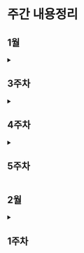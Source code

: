 # 주간 내용정리

## 1월
<details>
  <summary><h2>3주차</h2></summary>

  <details>
    <summary>CLI(Command LIne Interface)</summary>
    
    CLI&GUI
    
    - CLI: **명령어**를 통해 사용자와 컴퓨터가 상호 작용하는 방식 
    => CLI에서 가장 중요한 것은 내가 어디 있는지(경로) 아는 것 
    - GUI: 그래픽을 통해 사용자와 컴퓨터가 상호 작용하는 방식

    CLI 사용하는 이유
    - 효율성
        - 키보드만으로 모든 작업을 수행 가능
        - 메모리와 CPU 사용량이 적어 저사양 시스템에서도 효율적
    - 정밀한 제어
        - 특정 프로그램이나 시스템의 세부 설정을 보다 정밀하게 제어 가능
    - 표준성
        - CLI 명령어는 대부분의 Unix 운영체제 기반 시스템에서 동일하게 작동하여 여러 환경에 적용 가능
  </details>

  <details>
    <summary>Git</summary>
    
    Git 개념
    
    - git: 분산 버전 관리
        - 버전 관리란 변화를 **기록하고 추적**하는 것
        - 중앙 집중식과 다르게 분산식을 사용하여 버전을 여러 복제된 저장소에 저장 및 관리
            - 중앙 서버에 의존하지 않고 동시에 다양한 작업을 수행하며 작업 충동을 줄이고 생산성 향상
            - 백업과 복구가 용이
            - 인터넷에 연결되지 않아도 로컬 저장소에 기록하고 중앙 서버와 동기화 가능
        - git의 역할
            - 히스토리를 관리
            - 개발 과정 파악
            - 이전 버전과 변경 사항 비교 => 코드의 변경 이력을 기록하고 협업을 원활하게 하는 도구
        - git의 역할
            - Working Directory: 실제 작업 중인 파일들이 위치하는 영역
            - Staging Area: 개념적인 영역으로 다음 버전에 포함시킬 파일들을 선택적으로 추가하거나 제외할 수 있는 영역 
            - Repository: 버전 이역과 파일들이 영구적으로 저장되는 영역으로 모든 버전과 변경 이력이 기록, 버젼 = commit
    
    Git bash 명령어

    - CLI에서 '.'(점): '.'은 현재 디렉토리, '..'는 현재의 상위 디렉토리(부모 폴더)를 의미
    - touch: 파일 생성
    - mkdir: 새 디렉토리 생성
    - ls: 현재 작업 중인 디렉토리 내부의 폴더/파일 목록을 출력
    - cd: 현재 작업 중인 디렉토리를 변경 (위치 이동)
    - start: 폴더/파일 열기
    - rm: 파일 삭제 (디렉토리 삭제는 -r옵션을 추가 사용)
        - rm dir -r, rm -r dir 상관 X
    - git init: 로컬 저장소 설정(초기화) => git의 버전 관리를 시작할 디렉토리에서 진행
        - git 로컬 저장소 내에 또 다른 git 로컬 저장소를 만들지 말 것
    - git add: 변경사항이 있는 파일을 staging area에 추가
    - git commit: staging area에 있는 파일들을 저장소에 기록 => 해당 시점의 버전을 생성, 변경 이력을 남김
        - -m: 메세지 설정
        - --amend: commit 메시지 수정 => Vim 에디터에서 수정
    - git config --global user.email "메일 주소" or user.name "유저네임": commit 작성자 정보 설정
        - git config --global -l: 설정 정보 보기
    - git status: 현재 로컬 저장소의 파일 상태 보기
    - git log: commit hisorty 보기
        - git log --oneline: 한 줄로 보기
    - git remote add origin remote_repo_url: 로컬 저장소에 원격 저장소 추가 
        - git remote -v: 현재 로컬 저장소에 등록된 원격 저장소 목록
        - git remote rm 원격 저장소 이름: 로컬 저장소에 등록된 원격 저장소 삭
    - git push origin master: 원격 저장소에 commit 목록을 업로드 => commit이 올라가므로 commit 이력이 없으면 push X
    - git pull origin master: 원격 저장소의 변경사항만을 받아옴 (업데이트)
    - git clone origin master: 원격 저장소 전체를 복제 (다운로드)
    - gitignore: Git에서 특정 파일이나 디렉토리를 추적하지 않도록 설정하는데 사용되는 텍스트 파일
    - git revert <commit id>: 특정 commit을 없었던 일로 만드는 작업 (없앴다는 로그는 남음)
        - git revert 79ch 와 같이 사용
        - 공백이나 '..'을 사용해 한 번에 실행 취소 가능 
    - git reset [옵션] <commit id>: 특정 commit으로 되돌아가는 작업 => 삭제되는 commit들의 기록을 어떤 영역에 남겨둘 지 옵션 활용 가
        - git reset --soft <commit id>: staging area에 남김
        - git reset --mixed <commit id>: working directory에 남김 (기본 옵션 값)
        - git reset --hard <commit id>: 기록을 남기지 않음
    - git restore: Working Directory에서 파일을 수정한 뒤, 파일의 수정 사항을 취소하고, 원래 모습대로 되돌리는 작업
    - git rm --cached: Staging Area에서 Working Directory로 되돌리기 (git 저장소에 "commit이 없는 경우")
    - git restore --staged: Staging Area에서 Working Directory로 되돌리기 (git 저장소에 "commit이 있는 경우")
  </details>

  <details>
    <summary>Chat GPT&API</summary>
    
    ChatGPT (Generative / Pre-trained / Transformer) 
    - 생성 모델 / 사전 훈련 / 트랜스포머 AI 모델 
    => GPT 모델을 기반으로 한 대화형 AI
    - API (비가시 영역의 수 많은 통신 종류 중 하나): 두 소프트웨어 (또는 시스템)가 서로 통신할 수 있게 하는 메커니즘
        - API Key: API에게 요청을 보내는 애플리케이션을 구별하기 위한 고유한 식별 문자
        => 보안 강화와 데이터 관리 측면에서 필요성 有 => 따라서 노출되면 안돼며 정기 갱신이 필요
    
  </details>
  
</details>

<details>
  <summary><h2>4주차</h2></summary>

  <details>
    <summary>Python이란?</summary>
    
    - 쉽고 간결한 문법
      - 읽기 쉽고 쓰기 쉬운 문법으로 쉽게 활용 가능
    - 파이썬 커뮤니티의 지원
      - 세계적인 규모의 풍부한 온라인 포럼 및 커뮤니티 생태계
    - 광범위한 응용 분야
      - 웹 개발, 데이터 분석, 인공지능, 자동화 스크립트 등 다양한 분야에서 사용
    - 직관적인 문법
    - 강력한 표준 라이브러리
    - 빠른 프로토타입
  </details>
  
  <details>
    <summary>Data_Type</summary>
    
    - Numeric Type
      - int(정수)
      - float(실수)
        - 프로그래밍 언어에서 float는 실수에 대한 근삿값 => 부동소수점 애러 발생
      - complex(복소수)
    - Sequence types: 순서 / 인덱싱(시퀀스 내 값들의 고유 번호로 위치 식별에 쓰이는 숫자) / 슬라이싱(시퀀스를 추출하여 새로운 시퀀스를 생성) / 길이 / 반복
      - str: 순서가 있는 변경 불가능한 시퀀스 자료형
        - f-string: print 방법 중 하나로 따옴표 주의할 것
      - list: 여러 개의 값을 순서대로 저장하는 변경 가능한 시퀀스 자료형
        - 0개 이상의 객체를 포함
      - tuple
      - range
    - Text Sequence Type
      - str(문자열)
    - Non-sequence Types
      - set
      - dict
    - 기타
      - Boolean
      - None
      - Functions

  </details>
  
  <details>
    <summary>연산자</summary>
    
    - sum

  </details>
  
  <details>
    <summary>단축평가</summary>
    
    - sum

  </details>
  
  <details>
    <summary>함수란</summary>
    
    - sum

  </details>
  
  <details>
    <summary>매개변수와 인자</summary>
    
    - sum

  </details>
  
  <details>
    <summary>재귀함수</summary>
    
    - sum

  </details>
  
  <details>
    <summary>내장함수</summary>
    
    - sum

  </details>
  
  <details>
    <summary>Scope</summary>
    
    - sum

  </details>
  
  <details>
    <summary>Packing&Unpacking</summary>
    
    - sum

  </details>
  
  <details>
    <summary>lamda</summary>
    
    - sum

  </details>
  
  <details>
    <summary>모듈이란</summary>
    
    - sum

  </details>
  
  <details>
    <summary>제어문</summary>
    
    - sum

  </details>
  
  <details>
    <summary>조건문</summary>
    
    - sum

  </details>
  
  <details>
    <summary>반복문</summary>

    # enumerate
    ##번외: list를 만드는 방법 → 반복문, list comprehension, map 총 3가지 방법
 
    - sum

  </details>
  
  <details>
    <summary>데이터 구조와 메서드</summary>
    
    - sum

  </details>
  
  <details>
    <summary>문자열</summary>
    
    - sum

  </details>
  
  <details>
    <summary>리스트</summary>
    
    - sum

  </details>
  
  <details>
    <summary>복사</summary>
    
    - sum

  </details>
  
</details>

<details>
  <summary><h2>5주차</h2></summary>

  <details>
    <summary>Programing</summary>
    
    sum

  </details>
</details>

## 2월

<details>
  <summary><h2>1주차</h2></summary>

  <details>
    <summary>Programing</summary>
    
    sum

  </details>
</details>
